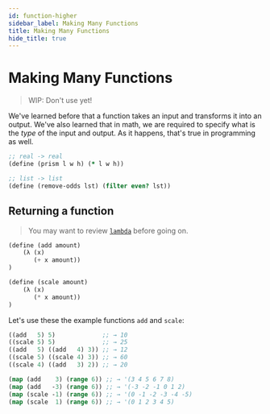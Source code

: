```yaml
---
id: function-higher
sidebar_label: Making Many Functions
title: Making Many Functions
hide_title: true
---
```


# Making Many Functions

> WIP: Don't use yet!

We've learned before that a function takes an input and transforms it into an
output. We've also learned that in math, we are required to specify what is the
_type_ of the input and output. As it happens, that's true in programming as
well.

``` clojure
;; real -> real
(define (prism l w h) (* l w h))

;; list -> list
(define (remove-odds lst) (filter even? lst))
```

## Returning a function

> You may want to review [`lambda`](lambda.md) before going on.

``` scheme
(define (add amount)
    (λ (x)
       (+ x amount))
)

(define (scale amount)
    (λ (x)
       (* x amount))
)
```

Let's use these the example functions `add` and `scale`:

``` clojure
((add   5) 5)             ;; → 10
((scale 5) 5)             ;; → 25
((add   5) ((add   4) 3)) ;; → 12
((scale 5) ((scale 4) 3)) ;; → 60
((scale 4) ((add   3) 2)) ;; → 20

(map (add    3) (range 6)) ;; → '(3 4 5 6 7 8)
(map (add   -3) (range 6)) ;; → '(-3 -2 -1 0 1 2)
(map (scale -1) (range 6)) ;; → '(0 -1 -2 -3 -4 -5)
(map (scale  1) (range 6)) ;; → '(0 1 2 3 4 5)
```